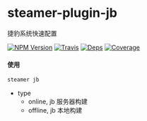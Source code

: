 # steamer-plugin-jb

捷豹系统快速配置

[![NPM Version](https://img.shields.io/npm/v/steamer-plugin-jb.svg?style=flat)](https://www.npmjs.com/package/steamer-plugin-jb)
[![Travis](https://img.shields.io/travis/steamerjs/steamer-plugin-jb.svg)](https://travis-ci.org/steamerjs/steamer-plugin-jb)
[![Deps](https://david-dm.org/steamerjs/steamer-plugin-jb.svg)](https://david-dm.org/steamerjs/steamer-plugin-jb)
[![Coverage](https://img.shields.io/coveralls/steamerjs/steamer-plugin-jb.svg)](https://coveralls.io/github/steamerjs/steamer-plugin-jb)

#### 使用

```javascript
steamer jb
```

* type
	- online, jb 服务器构建
	- offline, jb 本地构建